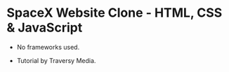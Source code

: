 # SpaceX Website Clone - HTML, CSS & JavaScript

- No frameworks used.

- Tutorial by Traversy Media.